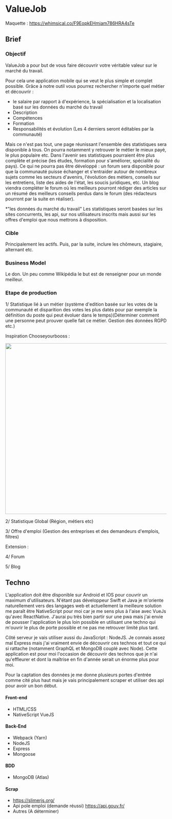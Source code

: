 # ValueJob

Maquette : https://whimsical.co/F9EopkEHmiam786HRA4sTe

## Brief

### Objectif

ValueJob a pour but de vous faire découvrir votre véritable valeur sur le marché du travail.

Pour cela une application mobile qui se veut le plus simple et complet possible. Grâce à notre outil vous pourrez rechercher n'importe  quel métier et découvrir : 
- le salaire par rapport à d'expérience, la spécialisation et la localisation basé sur les données du marché du travail
- Description
- Compétences 
- Formation
- Responsabilités et évolution
(Les 4 derniers seront éditables par la communauté)

Mais ce n'est pas tout, une page réunissant l'ensemble des statistiques sera disponible à tous. On pourra notamment y retrouver le métier le mieux payé, le plus populaire etc. Dans l'avenir ses statistiques pourraient être plus complète et précise (les études, formation pour s'améliorer, spécialité du pays).
Ce qui ne pourra pas être développé : un forum sera disponible pour que la communauté puisse échanger et s'entraider autour de nombreux sujets comme les secteurs d'avenirs, l'évolution des métiers, conseils sur les entretiens, liste des aides de l'état, les soucis juridiques, etc. Un blog viendra compléter le forum où les meilleurs pourront rédiger des articles sur un résumé des meilleurs conseils perdus dans le forum (des rédacteurs pourront par la suite en réaliser).

*"les données du marché du travail"
Les statistiques seront basées sur les sites concurrents, les api, sur nos utilisateurs inscrits mais aussi sur les offres d'emploi que nous mettrons à disposition.

### Cible

Principalement les actifs. Puis, par la suite, inclure les chômeurs, stagiaire, alternant etc.

### Business Model

Le don. Un peu comme Wikipédia le but est de renseigner pour un monde meilleur.

### Etape de production

1/ Statistique lié à un métier (système d'edition basée sur les votes de la communauté et disparition des votes les plus datés pour par exemple la définition du poste qui peut évoluer dans le temps)(Déterminer comment une personne peut prouver quelle fait ce métier. Gestion des données RGPD etc.)

Inspiration Chooseyourbooss : 

<img src="https://zupimages.net/up/19/07/4111.png"  width="800" height="532" />

2/ Statistique Global (Région, métiers etc)

3/ Offre d'emploi (Gestion des entreprises et des demandeurs d'emplois, filtres)

Extension :

4/ Forum

5/ Blog


## Techno

L'application doit être disponible sur Android et IOS pour couvrir un maximum d'utilisateurs. N'étant pas développeur Swift et Java je m'oriente naturellement vers des langages web et actuellement la meilleure solution me paraît être NativeScript pour moi car je me sens plus à l'aise avec VueJs qu'avec ReactNative. J'aurai pu très bien partir sur une pwa mais j'ai envie de pousser l'application le plus loin possible en utilisant une techno qui m'ouvrir le plus de porte possible et ne pas me retrouver limité plus tard.

Côté serveur je vais utiliser aussi du JavaScript : NodeJS. Je connais assez mal Express mais j'ai vraiment envie de découvrir ces technos et tout ce qui si rattache (notamment GraphQL et MongoDB couplé avec Node).
Cette application est pour moi l'occasion de découvrir des technos que je n'ai qu'effleurer et dont la maîtrise en fin d'année serait un énorme plus pour moi.

Pour la captation des données je me donne plusieurs portes d'entrée comme cité plus haut mais je vais principalement scraper et utiliser des api pour avoir un bon début.


#### Front-end

- HTML/CSS
- NativeScript VueJS

#### Back-End

- Webpack (Yarn)
- NodeJS
- Express
- Mongoose 

#### BDD

- MongoDB (Atlas)

#### Scrap 

- https://slimerjs.org/
- Api pole emploi (demande réussi) https://api.gouv.fr/
- Autres (A déterminer)
